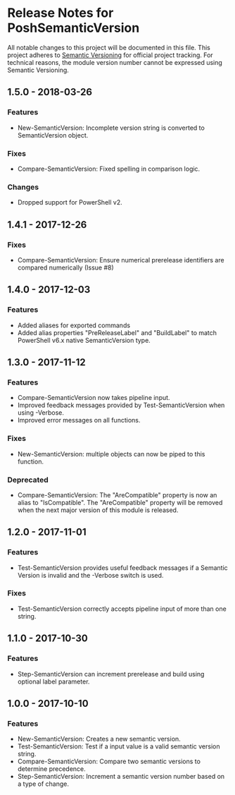 # Release Notes for PoshSemanticVersion

All notable changes to this project will be documented in this file.
This project adheres to [Semantic Versioning](http://semver.org/) for
official project tracking. For technical reasons, the module version
number cannot be expressed using Semantic Versioning.

## 1.5.0 - 2018-03-26

### Features

- New-SemanticVersion: Incomplete version string is converted to SemanticVersion object.

### Fixes

- Compare-SemanticVersion: Fixed spelling in comparison logic.

### Changes

- Dropped support for PowerShell v2.

## 1.4.1 - 2017-12-26

### Fixes

- Compare-SemanticVersion: Ensure numerical prerelease identifiers are compared numerically (Issue #8)

## 1.4.0 - 2017-12-03

### Features

- Added aliases for exported commands
- Added alias properties "PreReleaseLabel" and "BuildLabel" to match PowerShell v6.x native SemanticVersion type.

## 1.3.0 - 2017-11-12

### Features

- Compare-SemanticVersion now takes pipeline input.
- Improved feedback messages provided by Test-SemanticVersion when using -Verbose.
- Improved error messages on all functions.

### Fixes

- New-SemanticVersion: multiple objects can now be piped to this function.

### Deprecated

- Compare-SemanticVersion: The "AreCompatible" property is now an alias to "IsCompatible". The "AreCompatible" property will be removed when the next major version of this module is released.

## 1.2.0 - 2017-11-01

### Features

- Test-SemanticVersion provides useful feedback messages if a Semantic Version is invalid and the -Verbose switch is used.

### Fixes

- Test-SemanticVersion correctly accepts pipeline input of more than one string.

## 1.1.0 - 2017-10-30

### Features

- Step-SemanticVersion can increment prerelease and build using optional label parameter.

## 1.0.0 - 2017-10-10

### Features

- New-SemanticVersion: Creates a new semantic version.
- Test-SemanticVersion: Test if a input value is a valid semantic version string.
- Compare-SemanticVersion: Compare two semantic versions to determine precedence.
- Step-SemanticVersion: Increment a semantic version number based on a type of change.
